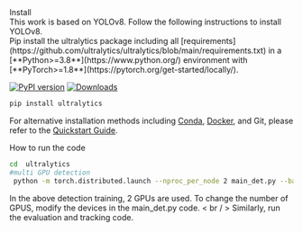 <summary>Install</summary>
This work is based on YOLOv8. Follow the following instructions to install YOLOv8. <br> 
Pip install the ultralytics package including all [requirements](https://github.com/ultralytics/ultralytics/blob/main/requirements.txt) in a [**Python>=3.8**](https://www.python.org/) environment with [**PyTorch>=1.8**](https://pytorch.org/get-started/locally/).

[![PyPI version](https://badge.fury.io/py/ultralytics.svg)](https://badge.fury.io/py/ultralytics) [![Downloads](https://static.pepy.tech/badge/ultralytics)](https://pepy.tech/project/ultralytics)

```bash
pip install ultralytics
```

For alternative installation methods including [Conda](https://anaconda.org/conda-forge/ultralytics), [Docker](https://hub.docker.com/r/ultralytics/ultralytics), and Git, please refer to the [Quickstart Guide](https://docs.ultralytics.com/quickstart).

</details>
<summary>How to run the code</summary>

```bash
cd  ultralytics
#multi GPU detection
 python -m torch.distributed.launch --nproc_per_node 2 main_det.py --batch-size 64 --data coco.yaml --weights yolov5s.pt
```
In the above detection training, 2 GPUs are used. To change the number of GPUS, modify the devices in the main_det.py code. < br / > 
Similarly, run the evaluation and tracking code.
